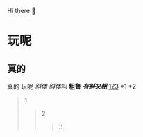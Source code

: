  Hi there 👋

<!--
**saofan1900/saofan1900** is a ✨ _special_ ✨ repository because its `README.md` (this file) appears on your GitHub profile.

Here are some ideas to get you started:

- 🔭 I’m currently working on ...
- 🌱 I’m currently learning ...
- 👯 I’m looking to collaborate on ...
- 🤔 I’m looking for help with ...
- 💬 Ask me about ...
- 📫 How to reach me: ...
- 😄 Pronouns: ...
- ⚡ Fun fact: ...
-->
玩呢
=======
真的
-------
真的  玩呢
*斜体*
_斜体吗_
**粗鲁**
~~***有斜又粗***~~
<u>123</u>
*1
*2
>1
>>2
>>>3
